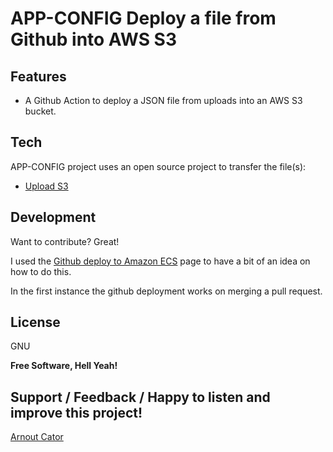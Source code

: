 # APP-CONFIG Deploy a file from Github into AWS S3 

## Features

- A Github Action to deploy a JSON file from uploads into an AWS S3 bucket.

## Tech

APP-CONFIG project uses an open source project to transfer the file(s):

- [Upload S3](https://github.com/shallwefootball/upload-s3-action)

## Development

Want to contribute? Great!

I used the [Github deploy to Amazon ECS](https://docs.github.com/en/actions/deployment/deploying-to-your-cloud-provider/deploying-to-amazon-elastic-container-service) page to have a bit of an idea on how to do this.

In the first instance the github deployment works on merging a pull request.

## License

GNU

**Free Software, Hell Yeah!**

## Support / Feedback / Happy to listen and improve this project!

<a href="mailto:arnout.cator@paconsulting.com">Arnout Cator</a>



